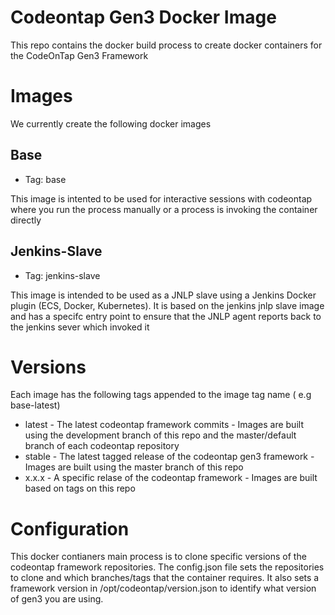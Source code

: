# Codeontap Gen3 Docker Image  

This repo contains the docker build process to create docker containers for the CodeOnTap Gen3 Framework 

# Images 

We currently create the following docker images  

## Base 

- Tag: base

This image is intented to be used for interactive sessions with codeontap where you run the process manually or a process is invoking the container directly 

## Jenkins-Slave 

- Tag: jenkins-slave 

This image is intended to be used as a JNLP slave using a Jenkins Docker plugin (ECS, Docker, Kubernetes). It is based on the jenkins jnlp slave image and has a specifc entry point to ensure that the JNLP agent reports back to the jenkins sever which invoked it 

# Versions 

Each image has the following tags appended to the image tag name ( e.g base-latest)

- latest - The latest codeontap framework commits - Images are built using the development branch of this repo and the master/default branch of each codeontap repository
- stable - The latest tagged release of the codeontap gen3 framework - Images are built using the master branch of this repo
- x.x.x - A specific relase of the codeontap framework - Images are built based on tags on this repo 

# Configuration

This docker contianers main process is to clone specific versions of the codeontap framework repositories. The config.json file sets the repositories to clone and which branches/tags that the container requires. It also sets a framework version in /opt/codeontap/version.json to identify what version of gen3 you are using.
